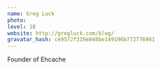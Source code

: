 ```yaml
---
name: Greg Luck
photo:
level: 10
website: http://gregluck.com/blog/
gravatar_hash: ce9572f319e848be149196b772776981
---
```

Founder of Ehcache
